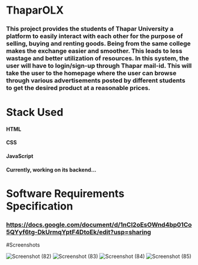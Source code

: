 # ThaparOLX

### This project provides the students of Thapar University a platform to easily interact with each other for the purpose of selling, buying and renting goods. Being from the same college makes the exchange easier and smoother. This leads to less wastage and better utilization of resources. In this system, the user will have to login/sign-up through Thapar mail-id. This will take the user to the homepage where the user can browse through various advertisements posted by different students to get the desired product at a reasonable prices. 

# Stack Used

#### HTML
#### CSS
#### JavaScript
#### Currently, working on its backend...

# Software Requirements Specification

### https://docs.google.com/document/d/1nCl2oEsOWnd4bp01Co5QYyf6tg-DkUrmqYptF4DtoEk/edit?usp=sharing

#Screenshots

![Screenshot (82)](https://user-images.githubusercontent.com/110626162/226415902-17832cbc-822c-497f-a5bd-34cc1cee6d89.png)
![Screenshot (83)](https://user-images.githubusercontent.com/110626162/226416015-af9463be-010a-46a2-a276-f19b37aec6cf.png)
![Screenshot (84)](https://user-images.githubusercontent.com/110626162/226416160-41e073fe-f467-4531-a0c8-bec668df1a44.png)
![Screenshot (85)](https://user-images.githubusercontent.com/110626162/226416391-8b82ed87-d045-4d19-b28d-d08078fa0e48.png)

